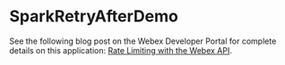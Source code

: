 # SparkRetryAfterDemo
See the following blog post on the Webex Developer Portal for complete details on this application: [Rate Limiting with the Webex API](https://developer.webex.com/blog/rate-limiting-and-the-webex-api).
